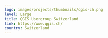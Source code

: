 ```yaml
---
logo: images/projects/thumbnails/qgis-ch.png
level: Large
title: QGIS Usergroup Switzerland
link: https://www.qgis.ch/
country: Switzerland
---
```

